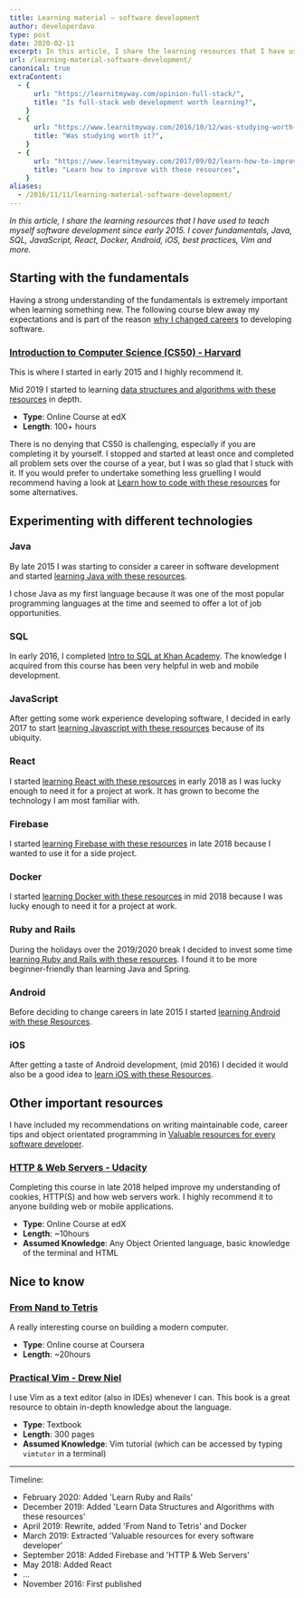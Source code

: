 ```yaml
---
title: Learning material – software development
author: developerdavo
type: post
date: 2020-02-11
excerpt: In this article, I share the learning resources that I have used to teach myself software development since early 2015. I cover fundamentals, Java, SQL, JavaScript, React, Docker, Android, iOS, best practices, Vim and more.
url: /learning-material-software-development/
canonical: true
extraContent:
  - {
      url: "https://learnitmyway.com/opinion-full-stack/",
      title: "Is full-stack web development worth learning?",
    }
  - {
      url: "https://www.learnitmyway.com/2016/10/12/was-studying-worth-it/",
      title: "Was studying worth it?",
    }
  - {
      url: "https://www.learnitmyway.com/2017/09/02/learn-how-to-improve-with-these-resources/",
      title: "Learn how to improve with these resources",
    }
aliases:
  - /2016/11/11/learning-material-software-development/
---
```


_In this article, I share the learning resources that I have used to teach myself software development since early 2015. I cover fundamentals, Java, SQL, JavaScript, React, Docker, Android, iOS, best practices, Vim and more._

<!--more-->

## Starting with the fundamentals

Having a strong understanding of the fundamentals is extremely important when learning something new. The following course blew away my expectations and is part of the reason [why I changed careers](https://learnitmyway.com/2016/08/10/why-i-changed-careers/) to developing software.

### [Introduction to Computer Science (CS50) - Harvard](https://www.edx.org/course/cs50s-introduction-to-computer-science)

This is where I started in early 2015 and I highly recommend it.

Mid 2019 I started to learning [data structures and algorithms with these resources](https://learnitmyway.com/learn-ds-algorithms/) in depth.

- **Type**: Online Course at edX
- **Length**: 100+ hours

There is no denying that CS50 is challenging, especially if you are completing it by yourself. I stopped and started at least once and completed all problem sets over the course of a year, but I was so glad that I stuck with it. If you would prefer to undertake something less gruelling I would recommend having a look at [Learn how to code with these resources](https://learnitmyway.com/2017/06/04/learn-how-to-code-with-these-resources/) for some alternatives.

## Experimenting with different technologies

### Java

By late 2015 I was starting to consider a career in software development and started [learning Java with these resources](https://www.learnitmyway.com/2017/07/02/learn-java-with-these-resources/).

I chose Java as my first language because it was one of the most popular programming languages at the time and seemed to offer a lot of job opportunities.

### SQL

In early 2016, I completed [Intro to SQL at Khan Academy](https://www.khanacademy.org/computing/computer-programming/sql). The knowledge I acquired from this course has been very helpful in web and mobile development.

### JavaScript

After getting some work experience developing software, I decided in early 2017 to start [learning Javascript with these resources](https://learnitmyway.com/learn-javascript-with-these-resources/) because of its ubiquity.

### React

I started [learning React with these resources](https://learnitmyway.com/learn-react-with-these-resources/) in early 2018 as I was lucky enough to need it for a project at work. It has grown to become the technology I am most familiar with.

### Firebase

I started [learning Firebase with these resources](http://learnitmyway.com/learn-firebase/) in late 2018 because I wanted to use it for a side project.

### Docker

I started [learning Docker with these resources](https://learnitmyway.com/learn-docker/) in mid 2018 because I was lucky enough to need it for a project at work.

### Ruby and Rails

During the holidays over the 2019/2020 break I decided to invest some time [learning Ruby and Rails with these resources](https://learnitmyway.com/learn-ruby-rails/). I found it to be more beginner-friendly than learning Java and Spring.

### Android

Before deciding to change careers in late 2015 I started [learning Android with these Resources](https://www.learnitmyway.com/2017/08/12/learn-android-with-these-resources/).

### iOS

After getting a taste of Android development, (mid 2016) I decided it would also be a good idea to [learn iOS with these Resources](https://www.learnitmyway.com/2017/10/03/learn-ios-with-these-resources/).

## Other important resources

I have included my recommendations on writing maintainable code, career tips and object orientated programming in [Valuable resources for every software developer](https://learnitmyway.com/resources-for-every-developer/).

### [HTTP & Web Servers - Udacity](https://udacity.com/course/http-web-servers--ud303)

Completing this course in late 2018 helped improve my understanding of cookies, HTTP(S) and how web servers work. I highly recommend it to anyone building web or mobile applications.

- **Type**: Online Course at edX
- **Length**: ~10hours
- **Assumed Knowledge**: Any Object Oriented language, basic knowledge of the terminal and HTML

## Nice to know

### [From Nand to Tetris](https://www.coursera.org/learn/build-a-computer)

A really interesting course on building a modern computer.

- **Type**: Online course at Coursera
- **Length**: ~20hours

### [Practical Vim - Drew Niel](https://www.goodreads.com/book/show/13607232-practical-vim?from_search=true)

I use Vim as a text editor (also in IDEs) whenever I can. This book is a great resource to obtain in-depth knowledge about the language.

- **Type**: Textbook
- **Length**: 300 pages
- **Assumed Knowledge**: Vim tutorial (which can be accessed by typing `vimtutor` in a terminal)

---

Timeline:

- February 2020: Added 'Learn Ruby and Rails'
- December 2019: Added 'Learn Data Structures and Algorithms with these resources'
- April 2019: Rewrite, added 'From Nand to Tetris' and Docker
- March 2019: Extracted 'Valuable resources for every software developer'
- September 2018: Added Firebase and 'HTTP & Web Servers'
- May 2018: Added React
- ...
- November 2016: First published
